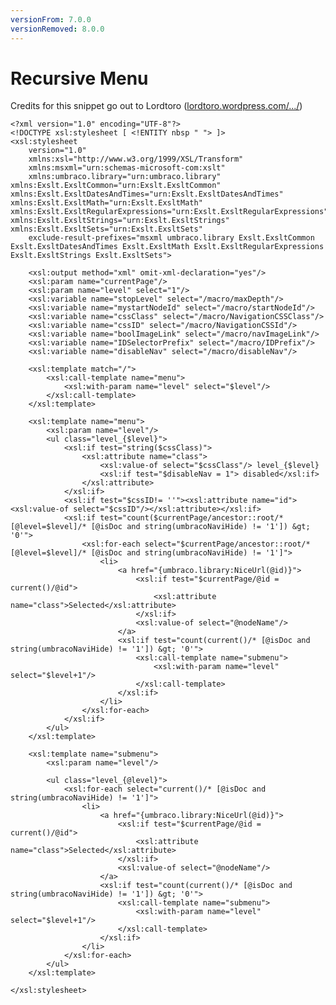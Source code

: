 ```yaml
---
versionFrom: 7.0.0
versionRemoved: 8.0.0
---
```


# Recursive Menu
Credits for this snippet go out to Lordtoro ([lordtoro.wordpress.com/.../](https://lordtoro.wordpress.com/2010/07/10/recursive-navigation-in-umbraco-4-5-0/))

    <?xml version="1.0" encoding="UTF-8"?>
    <!DOCTYPE xsl:stylesheet [ <!ENTITY nbsp " "> ]>
    <xsl:stylesheet
        version="1.0"
        xmlns:xsl="http://www.w3.org/1999/XSL/Transform"
        xmlns:msxml="urn:schemas-microsoft-com:xslt"
        xmlns:umbraco.library="urn:umbraco.library" xmlns:Exslt.ExsltCommon="urn:Exslt.ExsltCommon" xmlns:Exslt.ExsltDatesAndTimes="urn:Exslt.ExsltDatesAndTimes" xmlns:Exslt.ExsltMath="urn:Exslt.ExsltMath" xmlns:Exslt.ExsltRegularExpressions="urn:Exslt.ExsltRegularExpressions" xmlns:Exslt.ExsltStrings="urn:Exslt.ExsltStrings" xmlns:Exslt.ExsltSets="urn:Exslt.ExsltSets"
        exclude-result-prefixes="msxml umbraco.library Exslt.ExsltCommon Exslt.ExsltDatesAndTimes Exslt.ExsltMath Exslt.ExsltRegularExpressions Exslt.ExsltStrings Exslt.ExsltSets">

        <xsl:output method="xml" omit-xml-declaration="yes"/>
        <xsl:param name="currentPage"/>
        <xsl:param name="level" select="1"/>
        <xsl:variable name="stopLevel" select="/macro/maxDepth"/>
        <xsl:variable name="mystartNodeId" select="/macro/startNodeId"/>
        <xsl:variable name="cssClass" select="/macro/NavigationCSSClass"/>
        <xsl:variable name="cssID" select="/macro/NavigationCSSId"/>
        <xsl:variable name="boolImageLink" select="/macro/navImageLink"/>
        <xsl:variable name="IDSelectorPrefix" select="/macro/IDPrefix"/>
        <xsl:variable name="disableNav" select="/macro/disableNav"/>

        <xsl:template match="/">
            <xsl:call-template name="menu">
                <xsl:with-param name="level" select="$level"/>
            </xsl:call-template>
        </xsl:template>

        <xsl:template name="menu">
            <xsl:param name="level"/>
            <ul class="level_{$level}">
                <xsl:if test="string($cssClass)">
                    <xsl:attribute name="class">
                        <xsl:value-of select="$cssClass"/> level_{$level}
                        <xsl:if test="$disableNav = 1"> disabled</xsl:if>
                    </xsl:attribute>
                </xsl:if>
                <xsl:if test="$cssID!= ''"><xsl:attribute name="id"> <xsl:value-of select="$cssID"/></xsl:attribute></xsl:if>
                <xsl:if test="count($currentPage/ancestor::root/* [@level=$level]/* [@isDoc and string(umbracoNaviHide) != '1']) &gt; '0'">
                    <xsl:for-each select="$currentPage/ancestor::root/* [@level=$level]/* [@isDoc and string(umbracoNaviHide) != '1']">
                        <li>
                            <a href="{umbraco.library:NiceUrl(@id)}">
                                <xsl:if test="$currentPage/@id = current()/@id">
                                    <xsl:attribute name="class">Selected</xsl:attribute>
                                </xsl:if>
                                <xsl:value-of select="@nodeName"/>
                            </a>
                            <xsl:if test="count(current()/* [@isDoc and string(umbracoNaviHide) != '1']) &gt; '0'">
                                <xsl:call-template name="submenu">
                                    <xsl:with-param name="level" select="$level+1"/>
                                </xsl:call-template>
                            </xsl:if>
                        </li>
                    </xsl:for-each>
                </xsl:if>
            </ul>
        </xsl:template>

        <xsl:template name="submenu">
            <xsl:param name="level"/>

            <ul class="level_{@level}">
                <xsl:for-each select="current()/* [@isDoc and string(umbracoNaviHide) != '1']">
                    <li>
                        <a href="{umbraco.library:NiceUrl(@id)}">
                            <xsl:if test="$currentPage/@id = current()/@id">
                                <xsl:attribute name="class">Selected</xsl:attribute>
                            </xsl:if>
                            <xsl:value-of select="@nodeName"/>
                        </a>
                        <xsl:if test="count(current()/* [@isDoc and string(umbracoNaviHide) != '1']) &gt; '0'">
                            <xsl:call-template name="submenu">
                                <xsl:with-param name="level" select="$level+1"/>
                            </xsl:call-template>
                        </xsl:if>
                    </li>
                </xsl:for-each>
            </ul>
        </xsl:template>

    </xsl:stylesheet>
